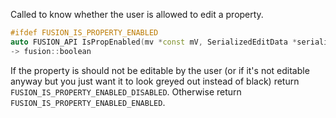 Called to know whether the user is allowed to edit a property.

```cpp
#ifdef FUSION_IS_PROPERTY_ENABLED
auto FUSION_API IsPropEnabled(mv *const mV, SerializedEditData *serialized_edit_data, std::uint32_t const property_id) noexcept
-> fusion::boolean
```
If the property is should not be editable by the user (or if it's not editable anyway but you just want it to look greyed out instead of black) return `FUSION_IS_PROPERTY_ENABLED_DISABLED`.
Otherwise return `FUSION_IS_PROPERTY_ENABLED_ENABLED`.
